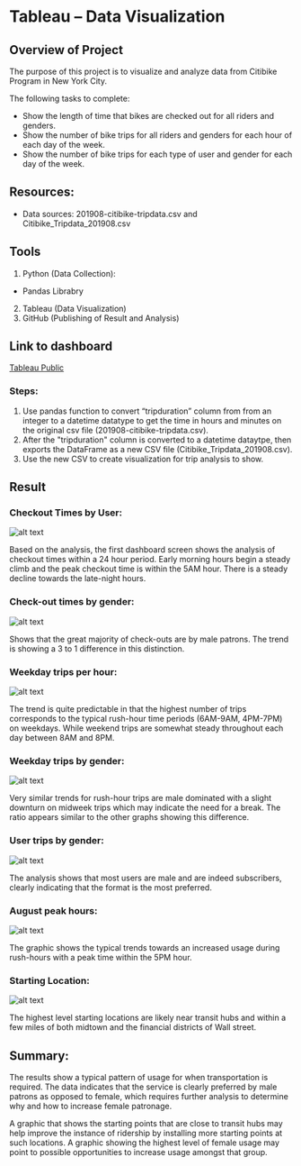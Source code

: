 # Tableau – Data Visualization

## Overview of Project
The purpose of this project is to visualize and analyze data from Citibike Program in New York City.

The following tasks to complete:
* Show the length of time that bikes are checked out for all riders and genders.
* Show the number of bike trips for all riders and genders for each hour of each day of the week.
* Show the number of bike trips for each type of user and gender for each day of the week.

## Resources:
* Data sources: 201908-citibike-tripdata.csv and Citibike_Tripdata_201908.csv

## Tools
1. Python (Data Collection):
  * Pandas Librabry
2. Tableau (Data Visualization)
3. GitHub (Publishing of Result and Analysis)

## Link to dashboard
[Tableau Public]( https://public.tableau.com/profile/rita.o.rourke#!/vizhome/NYCCitibikeAnalysis_16098945171140/NYCCitibikeAnalysis)

### Steps:
1. Use pandas function to convert “tripduration” column from from an integer to a datetime datatype to get the time in hours and minutes on the original csv file (201908-citibike-tripdata.csv).
2. After the "tripduration" column is converted to a datetime dataytpe, then exports the DataFrame as a new CSV file (Citibike_Tripdata_201908.csv).
3. Use the new CSV to create visualization for trip analysis to show.

## Result
### Checkout Times by User:
![alt text](Resources/checkout_users.png)

Based on the analysis, the first dashboard screen shows the analysis of checkout times within a 24 hour period. Early morning hours begin a steady climb and the peak checkout time is within the 5AM hour. There is a steady decline towards the late-night hours. 

### Check-out times by gender:
![alt text](Resources/checkout_gender.png)

Shows that the great majority of check-outs are by male patrons. The trend is showing a 3 to 1 difference in this distinction. 

### Weekday trips per hour:
![alt text](Resources/weekdays_hour.png)

The trend is quite predictable in that the highest number of trips corresponds to the typical rush-hour time periods (6AM-9AM, 4PM-7PM) on weekdays.  While weekend trips are somewhat steady throughout each day between 8AM and 8PM.

### Weekday trips by gender:
![alt text](Resources/weekdays_hour_gender.png)

Very similar trends for rush-hour trips are male dominated with a slight downturn on midweek trips which may indicate the need for a break. The ratio appears similar to the other graphs showing this difference.

### User trips by gender:
![alt text](Resources/user_trip_gender_weekdays.png)

The analysis shows that most users are male and are indeed subscribers, clearly indicating that the format is the most preferred.

### August peak hours:
![alt text](Resources/peak_hours_august.png)

The graphic shows the typical trends towards an increased usage during rush-hours with a peak time within the 5PM hour.

### Starting Location:
![alt text](Resources/starting_location.png)

The highest level starting locations are likely near transit hubs and within a few miles of both midtown and the financial districts of Wall street. 

## Summary:
The results show a typical pattern of usage for when transportation is required. The data indicates that the service is clearly preferred by male patrons as opposed to female, which requires further analysis to determine why and how to increase female patronage.

A graphic that shows the starting points that are close to transit hubs may help improve the instance of ridership by installing more starting points at such locations.
A graphic showing the highest level of female usage may point to possible opportunities to increase usage amongst that group.

